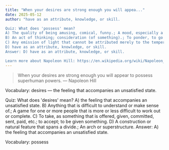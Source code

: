 ```yaml
---
title: "When your desires are strong enough you will appea..."
date: 2025-05-12
author: "have as an attribute, knowledge, or skill.

Quiz: What does 'possess' mean?
A) The quality of being amusing, comical, funny.; A mood, especially a bad mood; a temporary state of mind or disposition brought upon by an event; an abrupt illogical inclination or whim.
B) An act of thinking; consideration (of something).; To ponder, to go over in one's head.
C) Any emission of light that cannot be attributed merely to the temperature of the emitting body.
D) have as an attribute, knowledge, or skill.
Answer: D) have as an attribute, knowledge, or skill.

Learn more about Napoleon Hill: https://en.wikipedia.org/wiki/Napoleon_Hill"
---
```


> When your desires are strong enough you will appear to possess superhuman powers. — Napoleon Hill

Vocabulary: desires — the feeling that accompanies an unsatisfied state.

Quiz: What does 'desires' mean?
A) the feeling that accompanies an unsatisfied state.
B) Anything that is difficult to understand or make sense of.; A game for one or more people that is more or less difficult to work out or complete.
C) To take, as something that is offered, given, committed, sent, paid, etc.; to accept; to be given something.
D) A construction or natural feature that spans a divide.; An arch or superstructure.
Answer: A) the feeling that accompanies an unsatisfied state.

Vocabulary: possess
